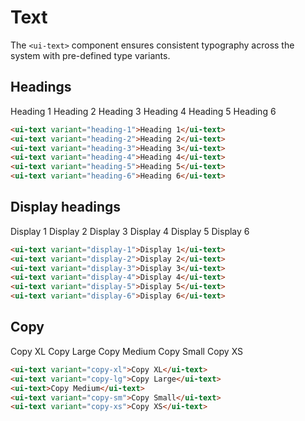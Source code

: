 # Text

The <code>&lt;ui-text&gt;</code> component ensures consistent typography across the system with pre-defined type variants.

<script setup>
import './text';
</script>

## Headings

<div class="p-12 bg-preview flex flex-col gap-4 justify-center rounded-xl">
  <ui-text variant="heading-1">Heading 1</ui-text>
  <ui-text variant="heading-2">Heading 2</ui-text>
  <ui-text variant="heading-3">Heading 3</ui-text>
  <ui-text variant="heading-4">Heading 4</ui-text>
  <ui-text variant="heading-5">Heading 5</ui-text>
  <ui-text variant="heading-6">Heading 6</ui-text>
</div>

```html
<ui-text variant="heading-1">Heading 1</ui-text>
<ui-text variant="heading-2">Heading 2</ui-text>
<ui-text variant="heading-3">Heading 3</ui-text>
<ui-text variant="heading-4">Heading 4</ui-text>
<ui-text variant="heading-5">Heading 5</ui-text>
<ui-text variant="heading-6">Heading 6</ui-text>
```

## Display headings

<div class="p-12 bg-preview flex flex-col gap-4 justify-center rounded-xl">
  <ui-text variant="display-1">Display 1</ui-text>
  <ui-text variant="display-2">Display 2</ui-text>
  <ui-text variant="display-3">Display 3</ui-text>
  <ui-text variant="display-4">Display 4</ui-text>
  <ui-text variant="display-5">Display 5</ui-text>
  <ui-text variant="display-6">Display 6</ui-text>
</div>

```html
<ui-text variant="display-1">Display 1</ui-text>
<ui-text variant="display-2">Display 2</ui-text>
<ui-text variant="display-3">Display 3</ui-text>
<ui-text variant="display-4">Display 4</ui-text>
<ui-text variant="display-5">Display 5</ui-text>
<ui-text variant="display-6">Display 6</ui-text>
```

## Copy

<div class="p-12 bg-preview flex flex-col gap-4 justify-center rounded-xl">
  <ui-text variant="copy-xl">Copy XL</ui-text>
  <ui-text variant="copy-lg">Copy Large</ui-text>
  <ui-text>Copy Medium</ui-text>
  <ui-text variant="copy-sm">Copy Small</ui-text>
  <ui-text variant="copy-xs">Copy XS</ui-text>
</div>

```html
<ui-text variant="copy-xl">Copy XL</ui-text>
<ui-text variant="copy-lg">Copy Large</ui-text>
<ui-text>Copy Medium</ui-text>
<ui-text variant="copy-sm">Copy Small</ui-text>
<ui-text variant="copy-xs">Copy XS</ui-text>
```
